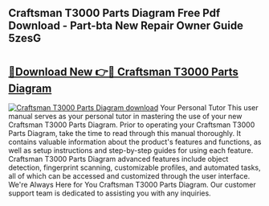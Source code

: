 ## Craftsman T3000 Parts Diagram Free Pdf Download - Part-bta New Repair Owner Guide 5zesG

# <h2><a href="http://dfqzmmb.blite.top/?on=Craftsman+T3000+Parts+Diagram">🔗Download New 👉🔴 Craftsman T3000 Parts Diagram</a></h2>

[![Craftsman T3000 Parts Diagram download](https://i.imgur.com/lujVjoI.png)](http://dfqzmmb.blite.top/?on=Craftsman+T3000+Parts+Diagram)
Your Personal Tutor This user manual serves as your personal tutor in mastering the use of your new Craftsman T3000 Parts Diagram. Prior to operating your Craftsman T3000 Parts Diagram, take the time to read through this manual thoroughly. It contains valuable information about the product's features and functions, as well as setup instructions and step-by-step guides for using each feature. Craftsman T3000 Parts Diagram advanced features include object detection, fingerprint scanning, customizable profiles, and automated tasks, all of which can be accessed and customized through the user interface. We're Always Here for You Craftsman T3000 Parts Diagram. Our customer support team is dedicated to assisting you with any inquiries.
